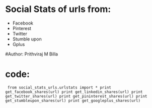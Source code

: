 # Social Stats of urls from:
* Facebook
* Pinterest
* Twitter
* Stumble upon
* Gplus

#Author:
Prithviraj M Billa

# code:

<code><pre>
from social_stats_urls.urlstats import *
print get_facebook_shares(url)
print get_linkedin_shares(url)
print get_twitter_shares(url)
print get_pininterest_shares(url)
print get_stumbleupon_shares(url)
print get_googleplus_shares(url)
</pre></code>
